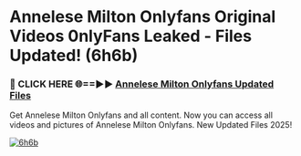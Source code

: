 # Annelese Milton Onlyfans Original Videos 0nlyFans Leaked - Files Updated! (6h6b)

<h3>🔴 CLICK HERE 🌐==►► <a href="https://tinyurl.com/ehrbuxhb" rel="nofollow">Annelese Milton Onlyfans Updated Files</a></h3>

Get Annelese Milton Onlyfans and all content. Now you can access all videos and pictures of Annelese Milton Onlyfans. New Updated Files 2025!

[![6h6b](https://i.imgur.com/lVYEuWS.gif)](https://tinyurl.com/ehrbuxhb)
